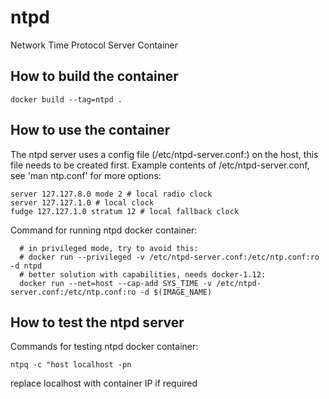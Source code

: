 # ntpd
Network Time Protocol Server Container


## How to build the container

```docker build --tag=ntpd .```

## How to use the container

The ntpd server uses a config file (/etc/ntpd-server.conf:) on the host, this file needs to be created first.
Example contents of /etc/ntpd-server.conf, see 'man ntp.conf' for more options:
```
server 127.127.8.0 mode 2 # local radio clock
server 127.127.1.0 # local clock
fudge 127.127.1.0 stratum 12 # local fallback clock
```



Command for running ntpd docker container:
```
  # in privileged mode, try to avoid this:
  # docker run --privileged -v /etc/ntpd-server.conf:/etc/ntp.conf:ro -d ntpd
  # better solution with capabilities, needs docker-1.12:
  docker run --net=host --cap-add SYS_TIME -v /etc/ntpd-server.conf:/etc/ntp.conf:ro -d $(IMAGE_NAME)

```

## How to test the ntpd server


Commands for testing ntpd docker container:

```ntpq -c "host localhost -pn```

replace localhost with container IP if required

